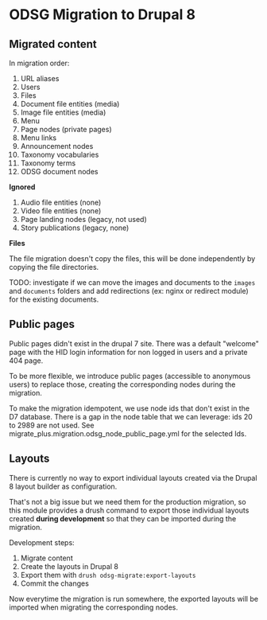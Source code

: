ODSG Migration to Drupal 8
==========================

Migrated content
----------------

In migration order:

1. URL aliases
2. Users
3. Files
4. Document file entities (media)
5. Image file entities (media)
6. Menu
7. Page nodes (private pages)
8. Menu links
9. Announcement nodes
10. Taxonomy vocabularies
11. Taxonomy terms
12. ODSG document nodes

**Ignored**

1. Audio file entities (none)
2. Video file entities (none)
3. Page landing nodes (legacy, not used)
4. Story publications (legacy, none)

**Files**

The file migration doesn't copy the files, this will be done independently by
copying the file directories.

TODO: investigate if we can move the images and documents to the `images` and
`documents` folders and add redirections (ex: nginx or redirect module) for the existing documents.

Public pages
------------

Public pages didn't exist in the drupal 7 site. There was a default "welcome"
page with the HID login information for non logged in users and a private 404
page.

To be more flexible, we introduce public pages (accessible to anonymous users)
to replace those, creating the corresponding nodes during the migration.

To make the migration idempotent, we use node ids that don't exist in the D7
database. There is a gap in the node table that we can leverage: ids 20 to 2989
are not used. See migrate_plus.migration.odsg_node_public_page.yml for the
selected Ids.

Layouts
-------

There is currently no way to export individual layouts created via the Drupal 8
layout builder as configuration.

That's not a big issue but we need them for the production migration, so this
module provides a drush command to export those individual layouts created
**during development** so that they can be imported during the migration.

Development steps:

1. Migrate content
2. Create the layouts in Drupal 8
3. Export them with `drush odsg-migrate:export-layouts`
4. Commit the changes

Now everytime the migration is run somewhere, the exported layouts will be
imported when migrating the corresponding nodes.
